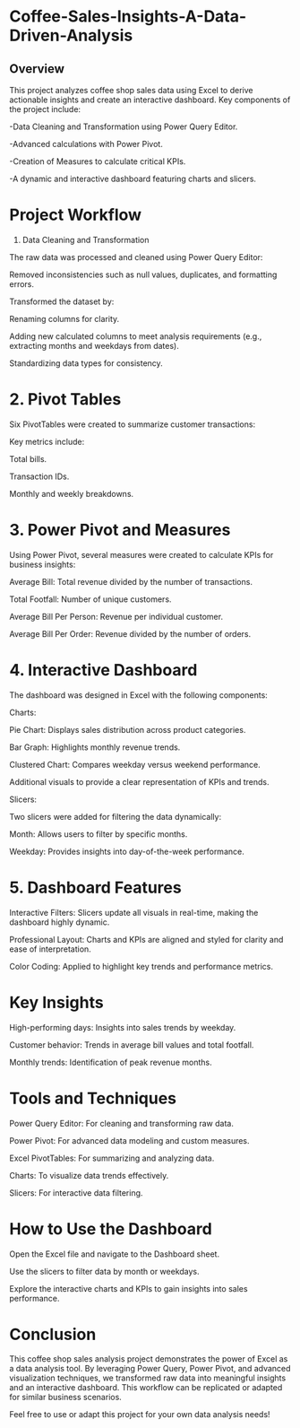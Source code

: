 # Coffee-Sales-Insights-A-Data-Driven-Analysis


## Overview

This project analyzes coffee shop sales data using Excel to derive actionable insights and create an interactive dashboard. Key components of the project include:

-Data Cleaning and Transformation using Power Query Editor.

-Advanced calculations with Power Pivot.

-Creation of Measures to calculate critical KPIs.

-A dynamic and interactive dashboard featuring charts and slicers.

# Project Workflow

1. Data Cleaning and Transformation

The raw data was processed and cleaned using Power Query Editor:

Removed inconsistencies such as null values, duplicates, and formatting errors.

Transformed the dataset by:

Renaming columns for clarity.

Adding new calculated columns to meet analysis requirements (e.g., extracting months and weekdays from dates).

Standardizing data types for consistency.

# 2. Pivot Tables

Six PivotTables were created to summarize customer transactions:

Key metrics include:

Total bills.

Transaction IDs.

Monthly and weekly breakdowns.

# 3. Power Pivot and Measures

Using Power Pivot, several measures were created to calculate KPIs for business insights:

Average Bill: Total revenue divided by the number of transactions.

Total Footfall: Number of unique customers.

Average Bill Per Person: Revenue per individual customer.

Average Bill Per Order: Revenue divided by the number of orders.

# 4. Interactive Dashboard

The dashboard was designed in Excel with the following components:

Charts:

Pie Chart: Displays sales distribution across product categories.

Bar Graph: Highlights monthly revenue trends.

Clustered Chart: Compares weekday versus weekend performance.

Additional visuals to provide a clear representation of KPIs and trends.

Slicers:

Two slicers were added for filtering the data dynamically:

Month: Allows users to filter by specific months.

Weekday: Provides insights into day-of-the-week performance.

# 5. Dashboard Features

Interactive Filters: Slicers update all visuals in real-time, making the dashboard highly dynamic.

Professional Layout: Charts and KPIs are aligned and styled for clarity and ease of interpretation.

Color Coding: Applied to highlight key trends and performance metrics.

# Key Insights

High-performing days: Insights into sales trends by weekday.

Customer behavior: Trends in average bill values and total footfall.

Monthly trends: Identification of peak revenue months.

# Tools and Techniques

Power Query Editor: For cleaning and transforming raw data.

Power Pivot: For advanced data modeling and custom measures.

Excel PivotTables: For summarizing and analyzing data.

Charts: To visualize data trends effectively.

Slicers: For interactive data filtering.

# How to Use the Dashboard

Open the Excel file and navigate to the Dashboard sheet.

Use the slicers to filter data by month or weekdays.

Explore the interactive charts and KPIs to gain insights into sales performance.

# Conclusion

This coffee shop sales analysis project demonstrates the power of Excel as a data analysis tool. By leveraging Power Query, Power Pivot, and advanced visualization techniques, we transformed raw data into meaningful insights and an interactive dashboard. This workflow can be replicated or adapted for similar business scenarios.

Feel free to use or adapt this project for your own data analysis needs!

